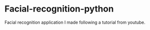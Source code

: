 # Facial-recognition-python
Facial recognition application I made following a tutorial from youtube. 
